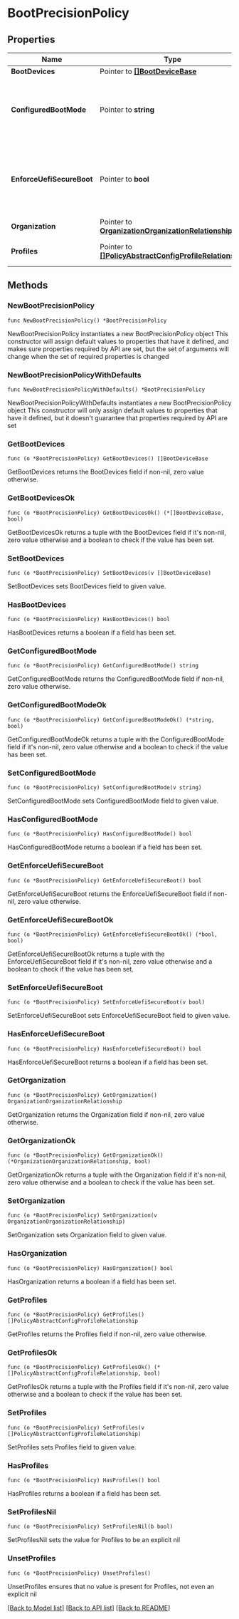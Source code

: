 # BootPrecisionPolicy

## Properties

Name | Type | Description | Notes
------------ | ------------- | ------------- | -------------
**BootDevices** | Pointer to [**[]BootDeviceBase**](boot.DeviceBase.md) |  | [optional] 
**ConfiguredBootMode** | Pointer to **string** | Sets the BIOS boot mode. UEFI uses the GUID Partition Table (GPT) whereas Legacy mode uses the Master Boot Record (MBR) partitioning scheme. | [optional] [default to "Legacy"]
**EnforceUefiSecureBoot** | Pointer to **bool** | If UEFI secure boot is enabled, the boot mode is set to UEFI by default. Secure boot enforces that device boots using only software that is trusted by the Original Equipment Manufacturer (OEM). | [optional] 
**Organization** | Pointer to [**OrganizationOrganizationRelationship**](organization.Organization.Relationship.md) |  | [optional] 
**Profiles** | Pointer to [**[]PolicyAbstractConfigProfileRelationship**](policy.AbstractConfigProfile.Relationship.md) | An array of relationships to policyAbstractConfigProfile resources. | [optional] 

## Methods

### NewBootPrecisionPolicy

`func NewBootPrecisionPolicy() *BootPrecisionPolicy`

NewBootPrecisionPolicy instantiates a new BootPrecisionPolicy object
This constructor will assign default values to properties that have it defined,
and makes sure properties required by API are set, but the set of arguments
will change when the set of required properties is changed

### NewBootPrecisionPolicyWithDefaults

`func NewBootPrecisionPolicyWithDefaults() *BootPrecisionPolicy`

NewBootPrecisionPolicyWithDefaults instantiates a new BootPrecisionPolicy object
This constructor will only assign default values to properties that have it defined,
but it doesn't guarantee that properties required by API are set

### GetBootDevices

`func (o *BootPrecisionPolicy) GetBootDevices() []BootDeviceBase`

GetBootDevices returns the BootDevices field if non-nil, zero value otherwise.

### GetBootDevicesOk

`func (o *BootPrecisionPolicy) GetBootDevicesOk() (*[]BootDeviceBase, bool)`

GetBootDevicesOk returns a tuple with the BootDevices field if it's non-nil, zero value otherwise
and a boolean to check if the value has been set.

### SetBootDevices

`func (o *BootPrecisionPolicy) SetBootDevices(v []BootDeviceBase)`

SetBootDevices sets BootDevices field to given value.

### HasBootDevices

`func (o *BootPrecisionPolicy) HasBootDevices() bool`

HasBootDevices returns a boolean if a field has been set.

### GetConfiguredBootMode

`func (o *BootPrecisionPolicy) GetConfiguredBootMode() string`

GetConfiguredBootMode returns the ConfiguredBootMode field if non-nil, zero value otherwise.

### GetConfiguredBootModeOk

`func (o *BootPrecisionPolicy) GetConfiguredBootModeOk() (*string, bool)`

GetConfiguredBootModeOk returns a tuple with the ConfiguredBootMode field if it's non-nil, zero value otherwise
and a boolean to check if the value has been set.

### SetConfiguredBootMode

`func (o *BootPrecisionPolicy) SetConfiguredBootMode(v string)`

SetConfiguredBootMode sets ConfiguredBootMode field to given value.

### HasConfiguredBootMode

`func (o *BootPrecisionPolicy) HasConfiguredBootMode() bool`

HasConfiguredBootMode returns a boolean if a field has been set.

### GetEnforceUefiSecureBoot

`func (o *BootPrecisionPolicy) GetEnforceUefiSecureBoot() bool`

GetEnforceUefiSecureBoot returns the EnforceUefiSecureBoot field if non-nil, zero value otherwise.

### GetEnforceUefiSecureBootOk

`func (o *BootPrecisionPolicy) GetEnforceUefiSecureBootOk() (*bool, bool)`

GetEnforceUefiSecureBootOk returns a tuple with the EnforceUefiSecureBoot field if it's non-nil, zero value otherwise
and a boolean to check if the value has been set.

### SetEnforceUefiSecureBoot

`func (o *BootPrecisionPolicy) SetEnforceUefiSecureBoot(v bool)`

SetEnforceUefiSecureBoot sets EnforceUefiSecureBoot field to given value.

### HasEnforceUefiSecureBoot

`func (o *BootPrecisionPolicy) HasEnforceUefiSecureBoot() bool`

HasEnforceUefiSecureBoot returns a boolean if a field has been set.

### GetOrganization

`func (o *BootPrecisionPolicy) GetOrganization() OrganizationOrganizationRelationship`

GetOrganization returns the Organization field if non-nil, zero value otherwise.

### GetOrganizationOk

`func (o *BootPrecisionPolicy) GetOrganizationOk() (*OrganizationOrganizationRelationship, bool)`

GetOrganizationOk returns a tuple with the Organization field if it's non-nil, zero value otherwise
and a boolean to check if the value has been set.

### SetOrganization

`func (o *BootPrecisionPolicy) SetOrganization(v OrganizationOrganizationRelationship)`

SetOrganization sets Organization field to given value.

### HasOrganization

`func (o *BootPrecisionPolicy) HasOrganization() bool`

HasOrganization returns a boolean if a field has been set.

### GetProfiles

`func (o *BootPrecisionPolicy) GetProfiles() []PolicyAbstractConfigProfileRelationship`

GetProfiles returns the Profiles field if non-nil, zero value otherwise.

### GetProfilesOk

`func (o *BootPrecisionPolicy) GetProfilesOk() (*[]PolicyAbstractConfigProfileRelationship, bool)`

GetProfilesOk returns a tuple with the Profiles field if it's non-nil, zero value otherwise
and a boolean to check if the value has been set.

### SetProfiles

`func (o *BootPrecisionPolicy) SetProfiles(v []PolicyAbstractConfigProfileRelationship)`

SetProfiles sets Profiles field to given value.

### HasProfiles

`func (o *BootPrecisionPolicy) HasProfiles() bool`

HasProfiles returns a boolean if a field has been set.

### SetProfilesNil

`func (o *BootPrecisionPolicy) SetProfilesNil(b bool)`

 SetProfilesNil sets the value for Profiles to be an explicit nil

### UnsetProfiles
`func (o *BootPrecisionPolicy) UnsetProfiles()`

UnsetProfiles ensures that no value is present for Profiles, not even an explicit nil

[[Back to Model list]](../README.md#documentation-for-models) [[Back to API list]](../README.md#documentation-for-api-endpoints) [[Back to README]](../README.md)


